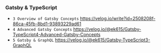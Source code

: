 ### Gatsby & TypeScript

- `3 Overview of Gatsby Concepts` https://velog.io/write?id=2508208f-86ca-45fb-8bd1-93893229ad61
- `4 Advanced Gatsby Concepts` https://velog.io/@ek615/Gatsby-TypeScript4-Advanced-Gatsby-Concepts
- `5 Gatsby & GraphQL` https://velog.io/@ek615/Gatsby-TypeScript3-GraphQL

